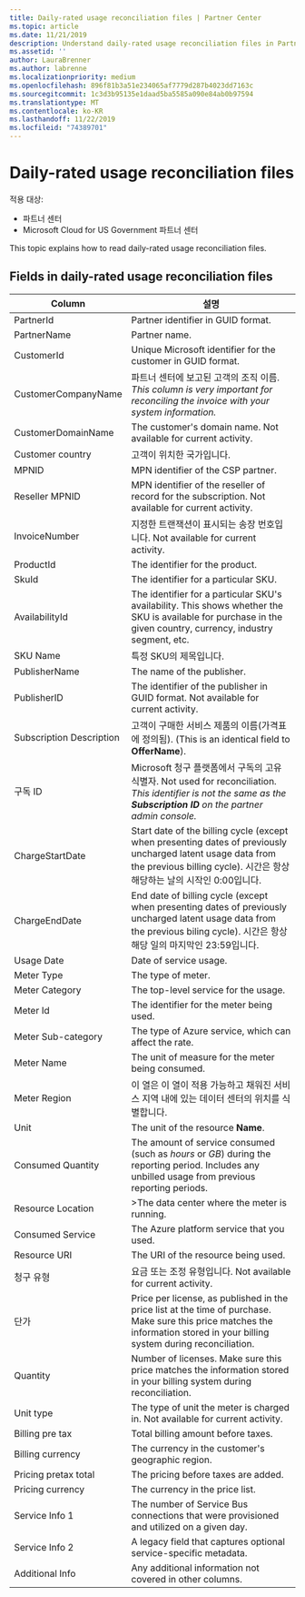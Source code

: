 ```yaml
---
title: Daily-rated usage reconciliation files | Partner Center
ms.topic: article
ms.date: 11/21/2019
description: Understand daily-rated usage reconciliation files in Partner Center.
ms.assetid: ''
author: LauraBrenner
ms.author: labrenne
ms.localizationpriority: medium
ms.openlocfilehash: 896f81b3a51e234065af7779d287b4023dd7163c
ms.sourcegitcommit: 1c3d3b95135e1daad5ba5585a090e84ab0b97594
ms.translationtype: MT
ms.contentlocale: ko-KR
ms.lasthandoff: 11/22/2019
ms.locfileid: "74389701"
---
```

# <a name="daily-rated-usage-reconciliation-files"></a>Daily-rated usage reconciliation files

적용 대상:

- 파트너 센터
- Microsoft Cloud for US Government 파트너 센터

This topic explains how to read daily-rated usage reconciliation files.

## <a name="fields-in-daily-rated-usage-reconciliation-files"></a>Fields in daily-rated usage reconciliation files

| Column | 설명 |
| ------ | ----------- |
| PartnerId | Partner identifier in GUID format. |
| PartnerName | Partner name. |
| CustomerId | Unique Microsoft identifier for the customer in GUID format. |
| CustomerCompanyName | 파트너 센터에 보고된 고객의 조직 이름. *This column is very important for reconciling the invoice with your system information.* |
| CustomerDomainName | The customer's domain name. Not available for current activity. |
| Customer country | 고객이 위치한 국가입니다. |
| MPNID | MPN identifier of the CSP partner. |
| Reseller MPNID | MPN identifier of the reseller of record for the subscription. Not available for current activity. |
| InvoiceNumber | 지정한 트랜잭션이 표시되는 송장 번호입니다. Not available for current activity. |
| ProductId | The identifier for the product. |
| SkuId | The identifier for a particular SKU. |
| AvailabilityId | The identifier for a particular SKU's availability. This shows whether the SKU is available for purchase in the given country, currency, industry segment, etc. |
| SKU Name | 특정 SKU의 제목입니다. |
| PublisherName | The name of the publisher. |
| PublisherID | The identifier of the publisher in GUID format. Not available for current activity. |
| Subscription Description | 고객이 구매한 서비스 제품의 이름(가격표에 정의됨). (This is an identical field to **OfferName**). |
| 구독 ID | Microsoft 청구 플랫폼에서 구독의 고유 식별자. Not used for reconciliation. *This identifier is not the same as the **Subscription ID** on the partner admin console.* |
| ChargeStartDate | Start date of the billing cycle (except when presenting dates of previously uncharged latent usage data from the previous billing cycle). 시간은 항상 해당하는 날의 시작인 0:00입니다. |
| ChargeEndDate | End date of billing cycle (except when presenting dates of previously uncharged latent usage data from the previous biling cycle). 시간은 항상 해당 일의 마지막인 23:59입니다. |
| Usage Date | Date of service usage. |
| Meter Type | The type of meter. |
| Meter Category | The top-level service for the usage. |
| Meter Id | The identifier for the meter being used. |
| Meter Sub-category | The type of Azure service, which can affect the rate. |
| Meter Name | The unit of measure for the meter being consumed. |
| Meter Region | 이 열은 이 열이 적용 가능하고 채워진 서비스 지역 내에 있는 데이터 센터의 위치를 식별합니다. |
| Unit | The unit of the resource **Name**. |
| Consumed Quantity | The amount of service consumed (such as *hours* or *GB*) during the reporting period. Includes any unbilled usage from previous reporting periods. |
| Resource Location | >The data center where the meter is running. |
| Consumed Service | The Azure platform service that you used. |
| Resource URI | The URI of the resource being used. |
| 청구 유형 | 요금 또는 조정 유형입니다. Not available for current activity. |
| 단가 | Price per license, as published in the price list at the time of purchase. Make sure this price matches the information stored in your billing system during reconciliation. |
| Quantity | Number of licenses. Make sure this price matches the information stored in your billing system during reconciliation. |
| Unit type | The type of unit the meter is charged in. Not available for current activity. |
| Billing pre tax | Total billing amount before taxes. |
| Billing currency | The currency in the customer's geographic region. |
| Pricing pretax total | The pricing before taxes are added. |
| Pricing currency | The currency in the price list. |
| Service Info 1 | The number of Service Bus connections that were provisioned and utilized on a given day. |
| Service Info 2 | A legacy field that captures optional service-specific metadata. |
| Additional Info | Any additional information not covered in other columns. |
